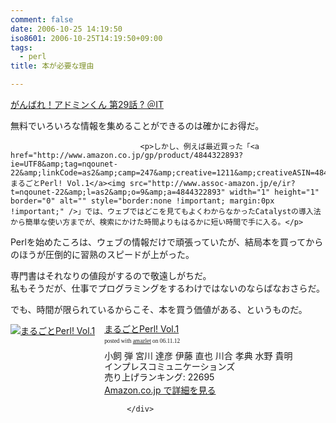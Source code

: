 ```yaml
---
comment: false
date: 2006-10-25 14:19:50
iso8601: 2006-10-25T14:19:50+09:00
tags:
  - perl
title: 本が必要な理由

---
```


<div class="entry-body">
                                 <p><a title="がんばれ！アドミンくん 第29話 ? ＠IT" href="http://www.atmarkit.co.jp/fwin2k/itpropower/admin-kun/029/adminkun029.html">がんばれ！アドミンくん 第29話 ? ＠IT</a></p>

<p>無料でいろいろな情報を集めることができるのは確かにお得だ。</p>
                              
                                 <p>しかし、例えば最近買った「<a href="http://www.amazon.co.jp/gp/product/4844322893?ie=UTF8&amp;tag=nqounet-22&amp;linkCode=as2&amp;camp=247&amp;creative=1211&amp;creativeASIN=4844322893">まるごとPerl! Vol.1</a><img src="http://www.assoc-amazon.jp/e/ir?t=nqounet-22&amp;l=as2&amp;o=9&amp;a=4844322893" width="1" height="1" border="0" alt="" style="border:none !important; margin:0px !important;" />」では、ウェブではどこを見てもよくわからなかったCatalystの導入法から簡単な使い方までが、検索にかけた時間よりもはるかに短い時間で手に入る。</p>

<p>Perlを始めたころは、ウェブの情報だけで頑張っていたが、結局本を買ってからのほうが圧倒的に習熟のスピードが上がった。</p>

<p>専門書はそれなりの値段がするので敬遠しがちだ。<br />
私もそうだが、仕事でプログラミングをするわけではないのならばなおさらだ。</p>

<p>でも、時間が限られているからこそ、本を買う価値がある、というものだ。</p>

<div class="amazlet-box" style="margin-bottom:0px;"><div class="amazlet-image" style="float:left;"><a href="http://www.amazon.co.jp/exec/obidos/ASIN/4844322893/nqounet-22/ref=nosim/" name="amazletlink" id="amazletlink"><img src="http://images-jp.amazon.com/images/P/4844322893.09.MZZZZZZZ.jpg" alt="まるごとPerl! Vol.1" style="border: none;" /></a></div><div class="amazlet-info" style="float:left;margin-left:15px;line-height:120%"><div class="amazlet-name" style="margin-bottom:10px;line-height:120%"><a href="http://www.amazon.co.jp/exec/obidos/ASIN/4844322893/nqounet-22/ref=nosim/" name="amazletlink" id="amazletlink">まるごとPerl! Vol.1</a><div class="amazlet-powered-date" style="font-size:7pt;margin-top:5px;font-family:verdana;line-height:120%">posted with <a href="http://app.amazlet.com/amazlet/" title="まるごとPerl! Vol.1">amazlet</a> on 06.11.12</div></div><div class="amazlet-detail">小飼 弾 宮川 達彦 伊藤 直也 川合 孝典 水野 貴明 <br />インプレスコミュニケーションズ <br />売り上げランキング: 22695<br /></div><div class="amazlet-link" style="margin-top: 5px"><a href="http://www.amazon.co.jp/exec/obidos/ASIN/4844322893/nqounet-22/ref=nosim/" name="amazletlink" id="amazletlink">Amazon.co.jp で詳細を見る</a></div></div><div class="amazlet-footer" style="clear: left"></div></div>

                              </div>
    	